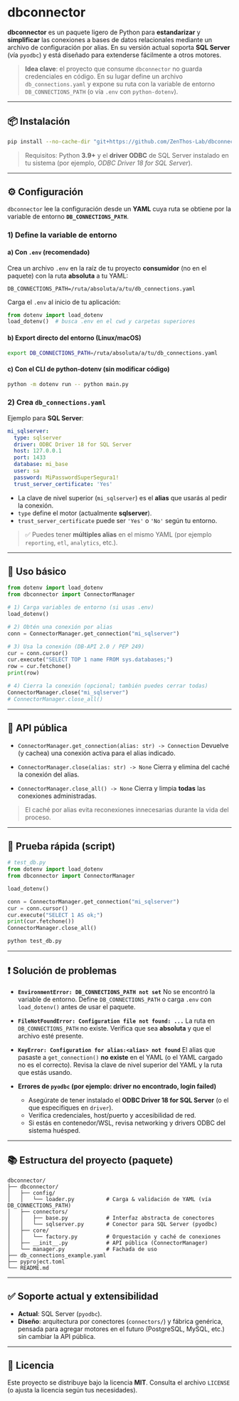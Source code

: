 # dbconnector

**dbconnector** es un paquete ligero de Python para **estandarizar** y **simplificar** las conexiones a bases de datos relacionales mediante un archivo de configuración por alias.
En su versión actual soporta **SQL Server** (vía `pyodbc`) y está diseñado para extenderse fácilmente a otros motores.

> **Idea clave**: el proyecto que consume `dbconnector` no guarda credenciales en código. En su lugar define un archivo `db_connections.yaml` y expone su ruta con la variable de entorno `DB_CONNECTIONS_PATH` (o vía `.env` con `python-dotenv`).

---

## 📦 Instalación

```bash
pip install --no-cache-dir "git+https://github.com/ZenThos-Lab/dbconnector.git@main"
```

> Requisitos: Python **3.9+** y el **driver ODBC** de SQL Server instalado en tu sistema (por ejemplo, *ODBC Driver 18 for SQL Server*).

---

## ⚙️ Configuración

`dbconnector` lee la configuración desde un **YAML** cuya ruta se obtiene por la variable de entorno **`DB_CONNECTIONS_PATH`**.

### 1) Define la variable de entorno

#### a) Con `.env` (recomendado)
Crea un archivo `.env` en la raíz de tu proyecto **consumidor** (no en el paquete) con la ruta **absoluta** a tu YAML:

```dotenv
DB_CONNECTIONS_PATH=/ruta/absoluta/a/tu/db_connections.yaml
```

Carga el `.env` al inicio de tu aplicación:

```python
from dotenv import load_dotenv
load_dotenv()  # busca .env en el cwd y carpetas superiores
```

#### b) Export directo del entorno (Linux/macOS)
```bash
export DB_CONNECTIONS_PATH=/ruta/absoluta/a/tu/db_connections.yaml
```

#### c) Con el CLI de python-dotenv (sin modificar código)
```bash
python -m dotenv run -- python main.py
```

### 2) Crea `db_connections.yaml`

Ejemplo para **SQL Server**:

```yaml
mi_sqlserver:
  type: sqlserver
  driver: ODBC Driver 18 for SQL Server
  host: 127.0.0.1
  port: 1433
  database: mi_base
  user: sa
  password: MiPasswordSuperSegura1!
  trust_server_certificate: 'Yes'
```

- La clave de nivel superior (`mi_sqlserver`) es el **alias** que usarás al pedir la conexión.
- `type` define el motor (actualmente **sqlserver**).
- `trust_server_certificate` puede ser `'Yes'` o `'No'` según tu entorno.

> ✅ Puedes tener **múltiples alias** en el mismo YAML (por ejemplo `reporting`, `etl`, `analytics`, etc.).

---

## 🚀 Uso básico

```python
from dotenv import load_dotenv
from dbconnector import ConnectorManager

# 1) Carga variables de entorno (si usas .env)
load_dotenv()

# 2) Obtén una conexión por alias
conn = ConnectorManager.get_connection("mi_sqlserver")

# 3) Usa la conexión (DB-API 2.0 / PEP 249)
cur = conn.cursor()
cur.execute("SELECT TOP 1 name FROM sys.databases;")
row = cur.fetchone()
print(row)

# 4) Cierra la conexión (opcional; también puedes cerrar todas)
ConnectorManager.close("mi_sqlserver")
# ConnectorManager.close_all()
```

---

## 🧠 API pública

- `ConnectorManager.get_connection(alias: str) -> Connection`
  Devuelve (y cachea) una conexión activa para el alias indicado.

- `ConnectorManager.close(alias: str) -> None`
  Cierra y elimina del caché la conexión del alias.

- `ConnectorManager.close_all() -> None`
  Cierra y limpia **todas** las conexiones administradas.

> El caché por alias evita reconexiones innecesarias durante la vida del proceso.

---

## 🧪 Prueba rápida (script)

```python
# test_db.py
from dotenv import load_dotenv
from dbconnector import ConnectorManager

load_dotenv()

conn = ConnectorManager.get_connection("mi_sqlserver")
cur = conn.cursor()
cur.execute("SELECT 1 AS ok;")
print(cur.fetchone())
ConnectorManager.close_all()
```

```bash
python test_db.py
```

---

## ❗ Solución de problemas

- **`EnvironmentError: DB_CONNECTIONS_PATH not set`**
  No se encontró la variable de entorno. Define `DB_CONNECTIONS_PATH` o carga `.env` con `load_dotenv()` antes de usar el paquete.

- **`FileNotFoundError: Configuration file not found: ...`**
  La ruta en `DB_CONNECTIONS_PATH` no existe. Verifica que sea **absoluta** y que el archivo esté presente.

- **`KeyError: Configuration for alias:<alias> not found`**
  El alias que pasaste a `get_connection()` **no existe** en el YAML (o el YAML cargado no es el correcto). Revisa la clave de nivel superior del YAML y la ruta que estás usando.

- **Errores de `pyodbc` (por ejemplo: driver no encontrado, login failed)**
  - Asegúrate de tener instalado el **ODBC Driver 18 for SQL Server** (o el que especifiques en `driver`).
  - Verifica credenciales, host/puerto y accesibilidad de red.
  - Si estás en contenedor/WSL, revisa networking y drivers ODBC del sistema huésped.

---

## 📚 Estructura del proyecto (paquete)

```
dbconnector/
├── dbconnector/
│   ├── config/
│   │   └── loader.py          # Carga & validación de YAML (vía DB_CONNECTIONS_PATH)
│   ├── connectors/
│   │   ├── base.py            # Interfaz abstracta de conectores
│   │   └── sqlserver.py       # Conector para SQL Server (pyodbc)
│   ├── core/
│   │   └── factory.py         # Orquestación y caché de conexiones
│   ├── __init__.py            # API pública (ConnectorManager)
│   └── manager.py             # Fachada de uso
├── db_connections_example.yaml
├── pyproject.toml
└── README.md
```

---

## ✅ Soporte actual y extensibilidad

- **Actual**: SQL Server (`pyodbc`).
- **Diseño**: arquitectura por conectores (`connectors/`) y fábrica genérica, pensada para agregar motores en el futuro (PostgreSQL, MySQL, etc.) sin cambiar la API pública.

---

## 📄 Licencia

Este proyecto se distribuye bajo la licencia **MIT**. Consulta el archivo `LICENSE` (o ajusta la licencia según tus necesidades).
